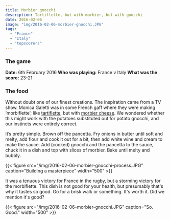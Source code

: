 ```yaml
---
title: Morbier gnocchi
description: Tartiflette, but with morbier, but with gnocchi
date: 2016-02-06
image: "img/2016-02-06-morbier-gnocchi.JPG"
tags:
  - "France"
  - "Italy"
  - "topscorers"
---
```


### The game

**Date:** 6th February 2016
**Who was playing:** France v Italy
**What was the score:** 23-21

### The food

Without doubt one of our finest creations. The inspiration came from a TV show. Monica Galetti was in some French gaff where they were making ‘morbiflette’; like [tartiflette](https://en.wikipedia.org/wiki/Tartiflette), but with [morbier cheese](https://en.wikipedia.org/wiki/Morbier_cheese). We wondered whether this might work with the potatoes substituted out for potato gnocchi, and our instincts were entirely correct.

It’s pretty simple. Brown off the pancetta. Fry onions in butter until soft and melty, add flour and cook it out for a bit, then add white wine and cream to make the sauce. Add (cooked) gnocchi and the pancetta to the sauce, chuck it in a dish and top with slices of morbier. Bake until melty and bubbly.

{{< figure src="/img/2016-02-06-morbier-gnocchi-process.JPG" caption="Building a masterpiece" width="500" >}}

It was a tenuous victory for France in the rugby, but a storming victory for the morbiflette. This dish is not good for your health, but presumably that's why it tastes so good. Go for a brisk walk or something. It's worth it. Did we mention it's good?

{{< figure src="/img/2016-02-06-morbier-gnocchi.JPG" caption="So. Good." width="500" >}}
